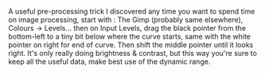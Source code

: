 A useful pre-processing trick I discovered any time you want to spend time on image processing, start with :
The Gimp (probably same elsewhere), Colours -> Levels...
then on Input Levels, drag the black pointer from the bottom-left to a tiny bit below where the curve starts, same with the white pointer on right for end of curve. Then shift the middle pointer until it looks right. It's only really doing brightness & contrast, but this way you're sure to keep all the useful data, make best use of the dynamic range.   



